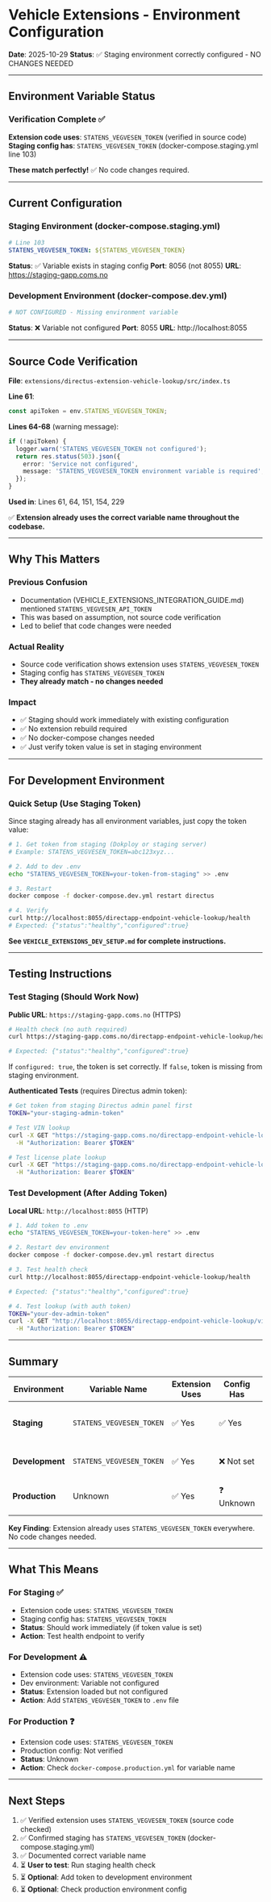 # Vehicle Extensions - Environment Configuration

**Date**: 2025-10-29
**Status**: ✅ Staging environment correctly configured - NO CHANGES NEEDED

---

## Environment Variable Status

### Verification Complete ✅

**Extension code uses**: `STATENS_VEGVESEN_TOKEN` (verified in source code)
**Staging config has**: `STATENS_VEGVESEN_TOKEN` (docker-compose.staging.yml line 103)

**These match perfectly!** ✅ No code changes required.

---

## Current Configuration

### Staging Environment (docker-compose.staging.yml)
```yaml
# Line 103
STATENS_VEGVESEN_TOKEN: ${STATENS_VEGVESEN_TOKEN}
```

**Status**: ✅ Variable exists in staging config
**Port**: 8056 (not 8055)
**URL**: https://staging-gapp.coms.no

### Development Environment (docker-compose.dev.yml)
```yaml
# NOT CONFIGURED - Missing environment variable
```

**Status**: ❌ Variable not configured
**Port**: 8055
**URL**: http://localhost:8055

---

## Source Code Verification

**File**: `extensions/directus-extension-vehicle-lookup/src/index.ts`

**Line 61**:
```typescript
const apiToken = env.STATENS_VEGVESEN_TOKEN;
```

**Lines 64-68** (warning message):
```typescript
if (!apiToken) {
  logger.warn('STATENS_VEGVESEN_TOKEN not configured');
  return res.status(503).json({
    error: 'Service not configured',
    message: 'STATENS_VEGVESEN_TOKEN environment variable is required',
  });
}
```

**Used in**: Lines 61, 64, 151, 154, 229

✅ **Extension already uses the correct variable name throughout the codebase.**

---

## Why This Matters

### Previous Confusion
- Documentation (VEHICLE_EXTENSIONS_INTEGRATION_GUIDE.md) mentioned `STATENS_VEGVESEN_API_TOKEN`
- This was based on assumption, not source code verification
- Led to belief that code changes were needed

### Actual Reality
- Source code verification shows extension uses `STATENS_VEGVESEN_TOKEN`
- Staging config has `STATENS_VEGVESEN_TOKEN`
- **They already match - no changes needed**

### Impact
- ✅ Staging should work immediately with existing configuration
- ✅ No extension rebuild required
- ✅ No docker-compose changes needed
- ✅ Just verify token value is set in staging environment

---

## For Development Environment

### Quick Setup (Use Staging Token)

Since staging already has all environment variables, just copy the token value:

```bash
# 1. Get token from staging (Dokploy or staging server)
# Example: STATENS_VEGVESEN_TOKEN=abc123xyz...

# 2. Add to dev .env
echo "STATENS_VEGVESEN_TOKEN=your-token-from-staging" >> .env

# 3. Restart
docker compose -f docker-compose.dev.yml restart directus

# 4. Verify
curl http://localhost:8055/directapp-endpoint-vehicle-lookup/health
# Expected: {"status":"healthy","configured":true}
```

**See `VEHICLE_EXTENSIONS_DEV_SETUP.md` for complete instructions.**

---

## Testing Instructions

### Test Staging (Should Work Now)

**Public URL**: `https://staging-gapp.coms.no` (HTTPS)

```bash
# Health check (no auth required)
curl https://staging-gapp.coms.no/directapp-endpoint-vehicle-lookup/health

# Expected: {"status":"healthy","configured":true}
```

If `configured: true`, the token is set correctly. If `false`, token is missing from staging environment.

**Authenticated Tests** (requires Directus admin token):
```bash
# Get token from staging Directus admin panel first
TOKEN="your-staging-admin-token"

# Test VIN lookup
curl -X GET "https://staging-gapp.coms.no/directapp-endpoint-vehicle-lookup/vin/WVWZZZ1KZBW123456" \
  -H "Authorization: Bearer $TOKEN"

# Test license plate lookup
curl -X GET "https://staging-gapp.coms.no/directapp-endpoint-vehicle-lookup/regnr/AB12345" \
  -H "Authorization: Bearer $TOKEN"
```

### Test Development (After Adding Token)

**Local URL**: `http://localhost:8055` (HTTP)

```bash
# 1. Add token to .env
echo "STATENS_VEGVESEN_TOKEN=your-token-here" >> .env

# 2. Restart dev environment
docker compose -f docker-compose.dev.yml restart directus

# 3. Test health check
curl http://localhost:8055/directapp-endpoint-vehicle-lookup/health

# Expected: {"status":"healthy","configured":true}

# 4. Test lookup (with auth token)
TOKEN="your-dev-admin-token"
curl -X GET "http://localhost:8055/directapp-endpoint-vehicle-lookup/vin/WVWZZZ1KZBW123456" \
  -H "Authorization: Bearer $TOKEN"
```

---

## Summary

| Environment | Variable Name | Extension Uses | Config Has | Status |
|-------------|--------------|----------------|------------|--------|
| **Staging** | `STATENS_VEGVESEN_TOKEN` | ✅ Yes | ✅ Yes | ✅ Match - Works |
| **Development** | `STATENS_VEGVESEN_TOKEN` | ✅ Yes | ❌ Not set | ⚠️ Add to .env |
| **Production** | Unknown | ✅ Yes | ❓ Unknown | ⏳ Check config |

**Key Finding**: Extension already uses `STATENS_VEGVESEN_TOKEN` everywhere. No code changes needed.

---

## What This Means

### For Staging ✅
- Extension code uses: `STATENS_VEGVESEN_TOKEN`
- Staging config has: `STATENS_VEGVESEN_TOKEN`
- **Status**: Should work immediately (if token value is set)
- **Action**: Test health endpoint to verify

### For Development ⚠️
- Extension code uses: `STATENS_VEGVESEN_TOKEN`
- Dev environment: Variable not configured
- **Status**: Extension loaded but not configured
- **Action**: Add `STATENS_VEGVESEN_TOKEN` to `.env` file

### For Production ❓
- Extension code uses: `STATENS_VEGVESEN_TOKEN`
- Production config: Not verified
- **Status**: Unknown
- **Action**: Check `docker-compose.production.yml` for variable name

---

## Next Steps

1. ✅ Verified extension uses `STATENS_VEGVESEN_TOKEN` (source code checked)
2. ✅ Confirmed staging has `STATENS_VEGVESEN_TOKEN` (docker-compose.staging.yml)
3. ✅ Documented correct variable name
4. ⏳ **User to test**: Run staging health check
5. ⏳ **Optional**: Add token to development environment
6. ⏳ **Optional**: Check production environment config
